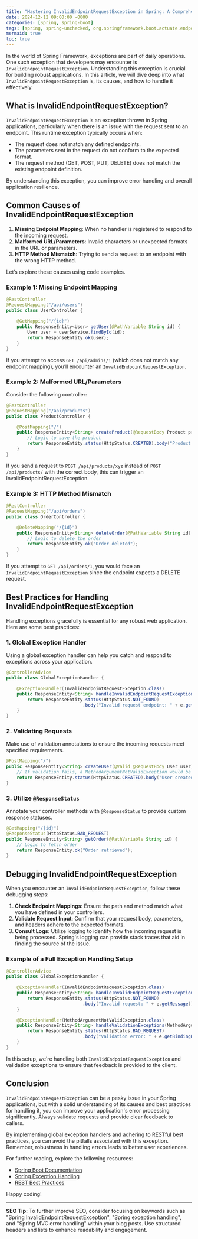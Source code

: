 ```yaml
---
title: "Mastering InvalidEndpointRequestException in Spring: A Comprehensive Guide"
date: 2024-12-12 09:00:00 -0000
categories: [Spring, spring-boot]
tags: [spring, spring-unchecked, org.springframework.boot.actuate.endpoint]
mermaid: true
toc: true
---
```



In the world of Spring Framework, exceptions are part of daily operations. One such exception that developers may encounter is `InvalidEndpointRequestException`. Understanding this exception is crucial for building robust applications. In this article, we will dive deep into what `InvalidEndpointRequestException` is, its causes, and how to handle it effectively. 

## What is InvalidEndpointRequestException?

`InvalidEndpointRequestException` is an exception thrown in Spring applications, particularly when there is an issue with the request sent to an endpoint. This runtime exception typically occurs when:

- The request does not match any defined endpoints.
- The parameters sent in the request do not conform to the expected format.
- The request method (GET, POST, PUT, DELETE) does not match the existing endpoint definition.

By understanding this exception, you can improve error handling and overall application resilience.

## Common Causes of InvalidEndpointRequestException

1. **Missing Endpoint Mapping**: When no handler is registered to respond to the incoming request.
2. **Malformed URL/Parameters**: Invalid characters or unexpected formats in the URL or parameters.
3. **HTTP Method Mismatch**: Trying to send a request to an endpoint with the wrong HTTP method.

Let’s explore these causes using code examples.

### Example 1: Missing Endpoint Mapping

```java
@RestController
@RequestMapping("/api/users")
public class UserController {
  
    @GetMapping("/{id}")
    public ResponseEntity<User> getUser(@PathVariable String id) {
        User user = userService.findById(id);
        return ResponseEntity.ok(user);
    }
}
```

If you attempt to access `GET /api/admins/1` (which does not match any endpoint mapping), you’ll encounter an `InvalidEndpointRequestException`.

### Example 2: Malformed URL/Parameters

Consider the following controller:

```java
@RestController
@RequestMapping("/api/products")
public class ProductController {

    @PostMapping("/")
    public ResponseEntity<String> createProduct(@RequestBody Product product) {
        // Logic to save the product
        return ResponseEntity.status(HttpStatus.CREATED).body("Product created");
    }
}
```

If you send a request to `POST /api/products/xyz` instead of `POST /api/products/` with the correct body, this can trigger an InvalidEndpointRequestException.

### Example 3: HTTP Method Mismatch

```java
@RestController
@RequestMapping("/api/orders")
public class OrderController {

    @DeleteMapping("/{id}")
    public ResponseEntity<String> deleteOrder(@PathVariable String id) {
        // Logic to delete the order
        return ResponseEntity.ok("Order deleted");
    }
}
```

If you attempt to `GET /api/orders/1`, you would face an `InvalidEndpointRequestException` since the endpoint expects a DELETE request.

## Best Practices for Handling InvalidEndpointRequestException

Handling exceptions gracefully is essential for any robust web application. Here are some best practices:

### 1. Global Exception Handler

Using a global exception handler can help you catch and respond to exceptions across your application.

```java
@ControllerAdvice
public class GlobalExceptionHandler {

    @ExceptionHandler(InvalidEndpointRequestException.class)
    public ResponseEntity<String> handleInvalidEndpointRequestException(InvalidEndpointRequestException e) {
        return ResponseEntity.status(HttpStatus.NOT_FOUND)
                             .body("Invalid request endpoint: " + e.getMessage());
    }
}
```

### 2. Validating Requests

Make use of validation annotations to ensure the incoming requests meet specified requirements.

```java
@PostMapping("/")
public ResponseEntity<String> createUser(@Valid @RequestBody User user) {
    // If validation fails, a MethodArgumentNotValidException would be thrown
    return ResponseEntity.status(HttpStatus.CREATED).body("User created");
}
```

### 3. Utilize `@ResponseStatus`

Annotate your controller methods with `@ResponseStatus` to provide custom response statuses.

```java
@GetMapping("/{id}")
@ResponseStatus(HttpStatus.BAD_REQUEST)
public ResponseEntity<String> getOrder(@PathVariable String id) {
    // Logic to fetch order
    return ResponseEntity.ok("Order retrieved");
}
```

## Debugging InvalidEndpointRequestException

When you encounter an `InvalidEndpointRequestException`, follow these debugging steps:

1. **Check Endpoint Mappings**: Ensure the path and method match what you have defined in your controllers.
2. **Validate Request Input**: Confirm that your request body, parameters, and headers adhere to the expected formats.
3. **Consult Logs**: Utilize logging to identify how the incoming request is being processed. Spring's logging can provide stack traces that aid in finding the source of the issue.

### Example of a Full Exception Handling Setup

```java
@ControllerAdvice
public class GlobalExceptionHandler {

    @ExceptionHandler(InvalidEndpointRequestException.class)
    public ResponseEntity<String> handleInvalidEndpointRequestException(InvalidEndpointRequestException e) {
        return ResponseEntity.status(HttpStatus.NOT_FOUND)
                             .body("Invalid request: " + e.getMessage());
    }

    @ExceptionHandler(MethodArgumentNotValidException.class)
    public ResponseEntity<String> handleValidationExceptions(MethodArgumentNotValidException e) {
        return ResponseEntity.status(HttpStatus.BAD_REQUEST)
                             .body("Validation error: " + e.getBindingResult().getFieldError().getDefaultMessage());
    }
}
```

In this setup, we're handling both `InvalidEndpointRequestException` and validation exceptions to ensure that feedback is provided to the client.

## Conclusion

`InvalidEndpointRequestException` can be a pesky issue in your Spring applications, but with a solid understanding of its causes and best practices for handling it, you can improve your application's error processing significantly. Always validate requests and provide clear feedback to callers.

By implementing global exception handlers and adhering to RESTful best practices, you can avoid the pitfalls associated with this exception. Remember, robustness in handling errors leads to better user experiences.

For further reading, explore the following resources:

- [Spring Boot Documentation](https://docs.spring.io/spring-boot/docs/current/reference/html/)
- [Spring Exception Handling](https://spring.io/guides/gs/exception-handling/)
- [REST Best Practices](https://restfulapi.net/)

Happy coding!

--- 

**SEO Tip:** To further improve SEO, consider focusing on keywords such as "Spring InvalidEndpointRequestException", "Spring exception handling", and "Spring MVC error handling" within your blog posts. Use structured headers and lists to enhance readability and engagement.